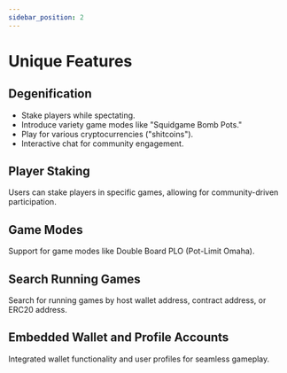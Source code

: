```yaml
---
sidebar_position: 2
---
```


# Unique Features

## Degenification

- Stake players while spectating.
- Introduce variety game modes like "Squidgame Bomb Pots."
- Play for various cryptocurrencies ("shitcoins").
- Interactive chat for community engagement.

## Player Staking

Users can stake players in specific games, allowing for community-driven participation.

## Game Modes

Support for game modes like Double Board PLO (Pot-Limit Omaha).

## Search Running Games

Search for running games by host wallet address, contract address, or ERC20 address.

## Embedded Wallet and Profile Accounts

Integrated wallet functionality and user profiles for seamless gameplay.
